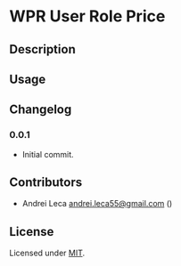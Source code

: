 # WPR User Role Price

## Description



## Usage



## Changelog

### 0.0.1

* Initial commit.

## Contributors

* Andrei Leca <andrei.leca55@gmail.com> ()

## License

Licensed under [MIT](https://opensource.org/licenses/MIT).
